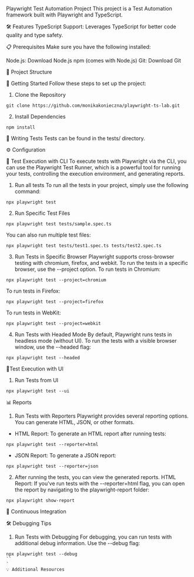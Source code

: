 Playwright Test Automation Project
This project is a Test Automation framework built with Playwright and TypeScript. 

🛠️ Features
TypeScript Support: Leverages TypeScript for better code quality and type safety.

📋 Prerequisites
Make sure you have the following installed:

Node.js: Download Node.js
npm (comes with Node.js)
Git: Download Git

📂 Project Structure

🚀 Getting Started
Follow these steps to set up the project:

1. Clone the Repository
```
git clone https://github.com/monikakonieczna/playwright-ts-lab.git
```
2. Install Dependencies
```
npm install
```

📝 Writing Tests
Tests can be found in the tests/ directory.

⚙️ Configuration

🏃 Test Execution with CLI
To execute tests with Playwright via the CLI, you can use the Playwright Test Runner, which is a powerful tool for running your tests, controlling the execution environment, and generating reports.
1. Run all tests
To run all the tests in your project, simply use the following command:
```
npx playwright test
```
2. Run Specific Test Files
```
npx playwright test tests/sample.spec.ts
```
You can also run multiple test files:
```
npx playwright test tests/test1.spec.ts tests/test2.spec.ts
```
3. Run Tests in Specific Browser
Playwright supports cross-browser testing with chromium, firefox, and webkit. To run the tests in a specific browser, use the --project option.
To run tests in Chromium:
```
npx playwright test --project=chromium
```
To run tests in Firefox:
```
npx playwright test --project=firefox
```
To run tests in WebKit:
```
npx playwright test --project=webkit
```
4. Run Tests with Headed Mode
By default, Playwright runs tests in headless mode (without UI). To run the tests with a visible browser window, use the --headed flag:
```
npx playwright test --headed
```

🏃Test Execution with UI
1. Run Tests from UI
```
npx playwright test --ui
```

📊 Reports
1. Run Tests with Reporters
Playwright provides several reporting options. You can generate HTML, JSON, or other formats.
- HTML Report: To generate an HTML report after running tests:
```
npx playwright test --reporter=html
```
- JSON Report: To generate a JSON report:
```
npx playwright test --reporter=json
```
2. After running the tests, you can view the generated reports.
HTML Report: If you've run tests with the --reporter=html flag, you can open the report by navigating to the playwright-report folder:
```
npx playwright show-report
```

🤖 Continuous Integration

🛠️ Debugging Tips
1. Run Tests with Debugging
For debugging, you can run tests with additional debug information. Use the --debug flag:
```
npx playwright test --debug
``
`
💡 Additional Resources